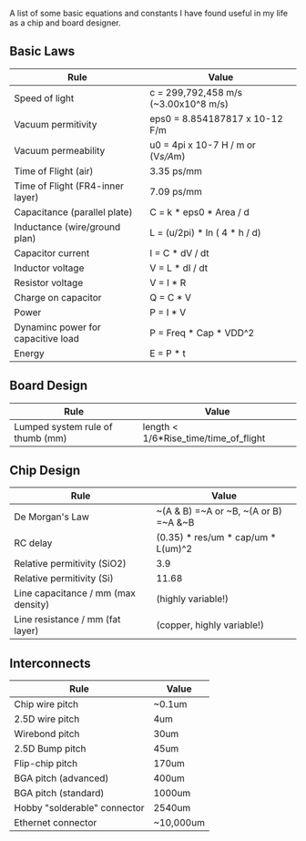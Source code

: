 A list of some basic equations and constants I have found useful in my life as a chip and board designer. 

## Basic Laws

| Rule                               | Value                                 |
|------------------------------------|---------------------------------------|
| Speed of light                     | c = 299,792,458 m/s (~3.00x10^8 m/s)  |
| Vacuum permitivity                 | eps0 = 8.854187817 x 10-12 F/m        | 
| Vacuum permeability                | u0   = 4pi x 10-7 H / m or (V*s/A*m)  |
| Time of Flight (air)               | 3.35 ps/mm                            |
| Time of Flight (FR4-inner layer)   | 7.09 ps/mm                            |
| Capacitance (parallel plate)       | C = k * eps0 * Area / d               |
| Inductance (wire/ground plan)      | L = (u/2pi) * ln ( 4 * h / d)         |
| Capacitor current                  | I = C * dV / dt                       |
| Inductor voltage                   | V = L * dI / dt                       |
| Resistor voltage                   | V = I * R                             |
| Charge on capacitor                | Q = C * V                             |
| Power                              | P = I * V                             |
| Dynaminc power for capacitive load | P = Freq * Cap * VDD^2                |
| Energy                             | E = P * t                             |

## Board Design
| Rule                               | Value                                 |
|------------------------------------|---------------------------------------|
| Lumped system rule of thumb (mm)   | length < 1/6*Rise_time/time_of_flight |

## Chip Design

| Rule                                | Value                                 |
|-------------------------------------|---------------------------------------|
| De Morgan's Law                     | ~(A & B) =~A or ~B, ~(A or B) =~A &~B |
| RC delay                            | (0.35) * res/um * cap/um * L(um)^2    |
| Relative permitivity (SiO2)         | 3.9                                   |
| Relative permitivity (Si)           | 11.68                                 |
| Line capacitance / mm (max density) |           (highly variable!)          |
| Line resistance  / mm (fat layer)   |           (copper, highly variable!)  |



## Interconnects

| Rule                                | Value                                 |
|-------------------------------------|---------------------------------------|
| Chip wire pitch                     | ~0.1um                                |
| 2.5D wire pitch                     | 4um                                   |
| Wirebond pitch                      | 30um                                  |
| 2.5D Bump pitch                     | 45um                                  |
| Flip-chip pitch                     | 170um                                 |
| BGA pitch (advanced)                | 400um                                 |
| BGA pitch (standard)                | 1000um                                |
| Hobby "solderable" connector        | 2540um                                |
| Ethernet connector                  | ~10,000um                             |







